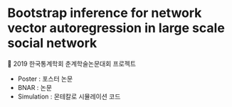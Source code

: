 # Bootstrap inference for network vector autoregression in large scale social network

:medal_sports: 2019 한국통계학회 춘계학술논문대회 프로젝트

- Poster : 포스터 논문
- BNAR : 논문
- Simulation : 몬테칼로 시뮬레이션 코드
